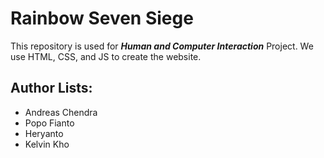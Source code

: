 # Rainbow Seven Siege

This repository is used for ***Human and Computer Interaction*** Project. We use HTML, CSS, and JS to create the website.

## Author Lists:
- Andreas Chendra
- Popo Fianto
- Heryanto
- Kelvin Kho
